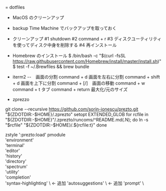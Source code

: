= dotfiles

- MacOS のクリーンアップ

* backup
  Time Machine でバックアップを取っておく

* クリーンアップ
  #1 shutdown
  #2 command + r
  #3 ディスクユーティリティを使ってディスク中身を削除する
  #4 再インストール

* Homebrew のインストール
  $ /bin/bash -c "$(curl -fsSL https://raw.githubusercontent.com/Homebrew/install/master/install.sh)"
  $ test -f ~/.Brewfiles && brew bundle

- iterm2
--　画面の分割
command + d 画面を左右に分割
command + shift + d 画面を上下に分割
command + [/]　画面の移動
command + w
command + t タブ
command + return 最大化/元のサイズ

- zprezzo

git clone --recursive https://github.com/sorin-ionescu/prezto.git "${ZDOTDIR:-$HOME}/.zprezto"
setopt EXTENDED_GLOB
for rcfile in "${ZDOTDIR:-$HOME}"/.zprezto/runcoms/^README.md(.N); do
  ln -s "$rcfile" "${ZDOTDIR:-$HOME}/.${rcfile:t}"
done


zstyle ':prezto:load' pmodule \
  'environment' \
  'terminal' \
  'editor' \
  'history' \
  'directory' \
  'spectrum' \
  'utility' \
  'completion' \
  'syntax-highlighting' \  <- 追加
  'autosuggestions' \      <- 追加
  'prompt' \
